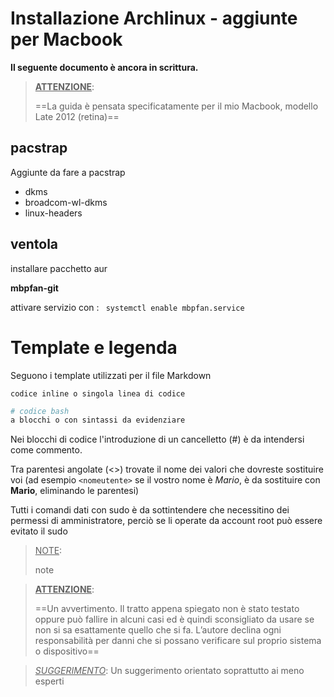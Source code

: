# Installazione Archlinux - aggiunte per Macbook

**Il seguente documento è ancora in scrittura.**

> **<u>ATTENZIONE</u>**:
>
> ==La guida &egrave; pensata specificatamente per il mio Macbook, modello Late 2012 (retina)==

## pacstrap

Aggiunte da fare a pacstrap 

- dkms
- broadcom-wl-dkms
- linux-headers

## ventola

installare pacchetto aur 

**mbpfan-git** 



attivare servizio con :
` systemctl enable mbpfan.service`

# Template e legenda

Seguono i template utilizzati per il file Markdown

`codice inline o singola linea di codice`

```bash
# codice bash 
a blocchi o con sintassi da evidenziare
```

Nei blocchi di codice l'introduzione di un cancelletto (#) è da intendersi come commento.

Tra parentesi angolate (&lt;&gt;) trovate il nome dei valori che dovreste sostituire voi (ad esempio `<nomeutente>` se il vostro nome è *Mario*, è da sostituire con **Mario**, eliminando le parentesi)

Tutti i comandi dati con sudo è da sottintendere che necessitino dei permessi di amministratore, perciò se li operate da account root può essere evitato il sudo

> <u>NOTE</u>:
>
> note 

> **<u>ATTENZIONE</u>**:
>
> ==Un avvertimento. Il tratto appena spiegato non è stato testato oppure può fallire in alcuni casi ed è quindi sconsigliato da usare se non si sa esattamente quello che si fa. L’autore declina ogni responsabilità per danni che si possano verificare sul proprio sistema o dispositivo==

> *<u>SUGGERIMENTO</u>*:
> Un suggerimento orientato soprattutto ai meno esperti